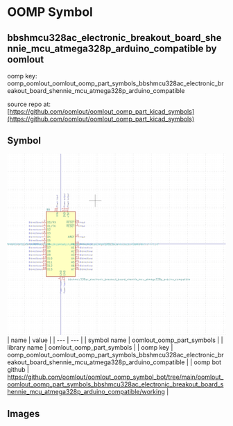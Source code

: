 # OOMP Symbol  
## bbshmcu328ac_electronic_breakout_board_shennie_mcu_atmega328p_arduino_compatible  by oomlout  
  
oomp key: oomp_oomlout_oomlout_oomp_part_symbols_bbshmcu328ac_electronic_breakout_board_shennie_mcu_atmega328p_arduino_compatible  
  
source repo at: [https://github.com/oomlout/oomlout_oomp_part_kicad_symbols](https://github.com/oomlout/oomlout_oomp_part_kicad_symbols)  
## Symbol  
  
[![working.png](working_600.png)](working.png)  
| name | value | 
| --- | --- | 
| symbol name | oomlout_oomp_part_symbols | 
| library name | oomlout_oomp_part_symbols | 
| oomp key | oomp_oomlout_oomlout_oomp_part_symbols_bbshmcu328ac_electronic_breakout_board_shennie_mcu_atmega328p_arduino_compatible | 
| oomp bot github | https://github.com/oomlout/oomlout_oomp_symbol_bot/tree/main/oomlout_oomlout_oomp_part_symbols_bbshmcu328ac_electronic_breakout_board_shennie_mcu_atmega328p_arduino_compatible/working | 
## Images  
